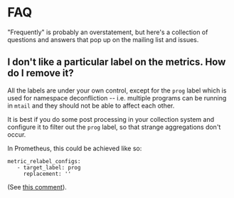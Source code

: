 # FAQ

"Frequently" is probably an overstatement, but here's a collection of questions and answers that pop up on the mailing list and issues.

## I don't like a particular label on the metrics.  How do I remove it?

All the labels are under your own control, except for the `prog` label which is used for namespace deconfliction -- i.e. multiple programs can be running in `mtail` and they should not be able to affect each other.

It is best if you do some post processing in your collection system and configure it to filter out the `prog` label, so that strange aggregations don't occur.

In Prometheus, this could be achieved like so:

```
metric_relabel_configs:
   - target_label: prog
     replacement: ''
```

(See [this comment](https://github.com/google/mtail/issues/59#issuecomment-303531070)).

